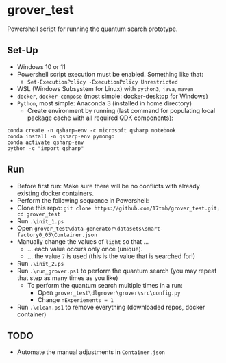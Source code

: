 # grover_test

Powershell script for running the quantum search prototype.

## Set-Up

- Windows 10 or 11
- Powershell script execution must be enabled. Something like that:
  - `Set-ExecutionPolicy -ExecutionPolicy Unrestricted`
- WSL (Windows Subsystem for Linux) with `python3`, `java`, `maven`
- `docker`, `docker-compose` (most simple: docker-desktop for Windows)
- `Python`, most simple: Anaconda 3 (installed in home directory)
  - Create environment by running (last command for populating local package cache with all required QDK components):

```
conda create -n qsharp-env -c microsoft qsharp notebook
conda install -n qsharp-env pymongo
conda activate qsharp-env
python -c "import qsharp"
```

## Run

- Before first run: Make sure there will be no conflicts with already existing docker containers.
- Perform the following sequence in Powershell:
- Clone this repo: `git clone https://github.com/17tmh/grover_test.git; cd grover_test`
- Run `.\init_1.ps`
- Open `grover_test\data-generator\datasets\smart-factory0_05\Container.json`
- Manually change the values of `light` so that ...
  - ... each value occurs only once (unique).
  - ... the value `7` is used (this is the value that is searched for!)
- Run `.\init_2.ps`
- Run `.\run_grover.ps1` to perform the quantum search (you may repeat that step as many times as you like)
  - To perform the quantum search multiple times in a run:
    - Open `grover_test\dlgrover\grover\src\config.py`
    - Change `nExperiements = 1`
- Run `.\clean.ps1` to remove everything (downloaded repos, docker container)

## TODO

- Automate the manual adjustments in `Container.json`
